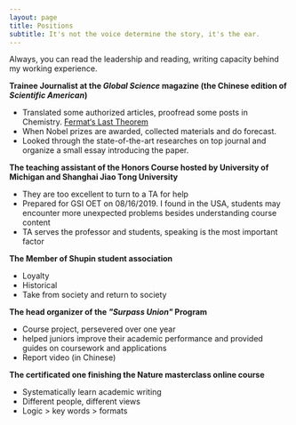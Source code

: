 ```yaml
---
layout: page
title: Positions
subtitle: It's not the voice determine the story, it's the ear. 
---
```


Always, you can read the leadership and reading, writing capacity behind my working experience.  

**Trainee Journalist at the *Global Science* magazine (the Chinese edition of *Scientific American*)**
* Translated some authorized articles, proofread some posts in Chemistry. [Fermat‘s Last Theorem](<https://planetpolly.github.io/2019-01-27-Fermat-s-last-theorem/>)
* When Nobel prizes are awarded, collected materials and do forecast.
* Looked through the state-of-the-art researches on top journal and organize a small essay introducing the paper. 


**The teaching assistant of the Honors Course hosted by University of Michigan and Shanghai Jiao Tong University**

* They are too excellent to turn to a TA for help
* Prepared for GSI OET on 08/16/2019. I found in the USA, students may encounter more  unexpected problems besides understanding course content
* TA serves the professor and students, speaking is the most important factor


**The Member of Shupin student association**

* Loyalty
* Historical
* Take from society and return to society

**The head organizer of the *"Surpass Union"* Program**

* Course project, persevered over one year
* helped juniors improve their academic performance and provided guides on coursework and applications
* Report video (in Chinese)

**The certificated one finishing the Nature masterclass online course**

* Systematically learn academic writing
* Different people, different views
* Logic > key words > formats



